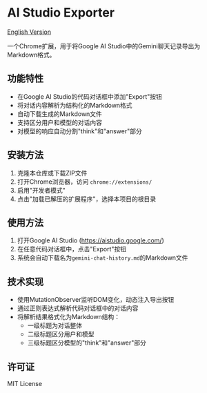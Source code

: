 # AI Studio Exporter

[English Version](README.md)

一个Chrome扩展，用于将Google AI Studio中的Gemini聊天记录导出为Markdown格式。

## 功能特性

- 在Google AI Studio的代码对话框中添加"Export"按钮
- 将对话内容解析为结构化的Markdown格式
- 自动下载生成的Markdown文件
- 支持区分用户和模型的对话内容
- 对模型的响应自动分割"think"和"answer"部分

## 安装方法

1. 克隆本仓库或下载ZIP文件
2. 打开Chrome浏览器，访问 `chrome://extensions/`
3. 启用"开发者模式"
4. 点击"加载已解压的扩展程序"，选择本项目的根目录

## 使用方法

1. 打开Google AI Studio (<https://aistudio.google.com/>)
2. 在任意代码对话框中，点击"Export"按钮
3. 系统会自动下载名为`gemini-chat-history.md`的Markdown文件

## 技术实现

- 使用MutationObserver监听DOM变化，动态注入导出按钮
- 通过正则表达式解析代码对话框中的对话内容
- 将解析结果格式化为Markdown结构：
  - 一级标题为对话整体
  - 二级标题区分用户和模型
  - 三级标题区分模型的"think"和"answer"部分

## 许可证

MIT License
